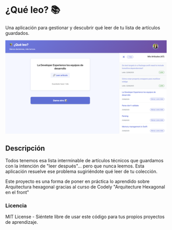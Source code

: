 # ¿Qué leo? 📚

Una aplicación para gestionar y descubrir qué leer de tu lista de artículos guardados.

![¿Qué leo? App](./screenshots/app.png)

## Descripción

Todos tenemos esa lista interminable de artículos técnicos que guardamos con la intención de "leer después"... pero que nunca leemos. 
Esta aplicación resuelve ese problema sugiriéndote qué leer de tu colección. 

Este proyecto es una forma de poner en práctica lo aprendido sobre Arquitectura hexagonal gracias al curso de Codely "Arquitecture Hexagonal en el front"

### Licencia

MIT License - Siéntete libre de usar este código para tus propios proyectos de aprendizaje.
